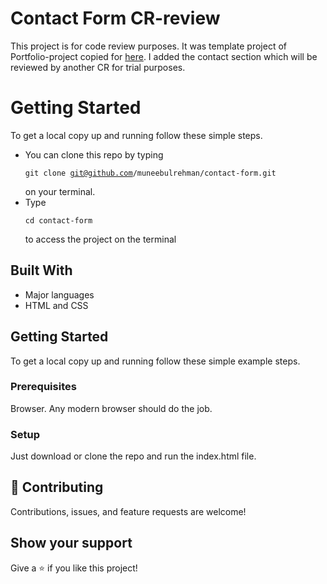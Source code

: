 # Contact Form CR-review

This project is for code review purposes. It was template project of Portfolio-project copied for [here](https://github.com/microverseinc/curriculum-cr-training-contact-form). I added the contact section which will be reviewed by another CR for trial purposes.

# Getting Started

To get a local copy up and running follow these simple steps.

- You can clone this repo by typing <pre><code>git clone git@github.com/muneebulrehman/contact-form.git</code></pre> on your terminal.
- Type <pre><code>cd contact-form</code></pre> to access the project on the terminal

## Built With

- Major languages
- HTML and CSS

## Getting Started

To get a local copy up and running follow these simple example steps.

### Prerequisites

Browser. Any modern browser should do the job.

### Setup

Just download or clone the repo and run the index.html file.

## 🤝 Contributing

Contributions, issues, and feature requests are welcome!

## Show your support

Give a ⭐️ if you like this project!
